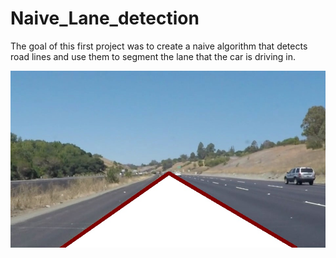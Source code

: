 # Naive_Lane_detection

The goal of this first project was to create a naive algorithm that detects road lines and use them to segment the lane that the car is driving in.

![](out/images/solidYellowCurve.jpg)
